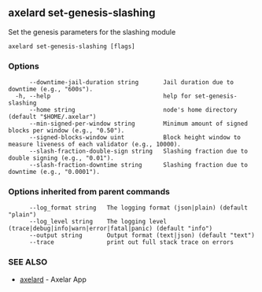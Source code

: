 ## axelard set-genesis-slashing

Set the genesis parameters for the slashing module

```
axelard set-genesis-slashing [flags]
```

### Options

```
      --downtime-jail-duration string       Jail duration due to downtime (e.g., "600s").
  -h, --help                                help for set-genesis-slashing
      --home string                         node's home directory (default "$HOME/.axelar")
      --min-signed-per-window string        Minimum amount of signed blocks per window (e.g., "0.50").
      --signed-blocks-window uint           Block height window to measure liveness of each validator (e.g., 10000).
      --slash-fraction-double-sign string   Slashing fraction due to double signing (e.g., "0.01").
      --slash-fraction-downtime string      Slashing fraction due to downtime (e.g., "0.0001").
```

### Options inherited from parent commands

```
      --log_format string   The logging format (json|plain) (default "plain")
      --log_level string    The logging level (trace|debug|info|warn|error|fatal|panic) (default "info")
      --output string       Output format (text|json) (default "text")
      --trace               print out full stack trace on errors
```

### SEE ALSO

* [axelard](axelard.md)	 - Axelar App

